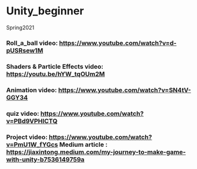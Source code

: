 # Unity_beginner
Spring2021

### Roll_a_ball video: https://www.youtube.com/watch?v=d-pUSRsew1M

### Shaders & Particle Effects video: https://youtu.be/hYW_tqOUm2M

### Animation video: https://www.youtube.com/watch?v=SN4tV-GGY34

### quiz video: https://www.youtube.com/watch?v=PBd9VPHlCTQ 

### Project video: https://www.youtube.com/watch?v=PmU1W_fYGcs Medium article : https://jiaxintong.medium.com/my-journey-to-make-game-with-unity-b7536149759a

